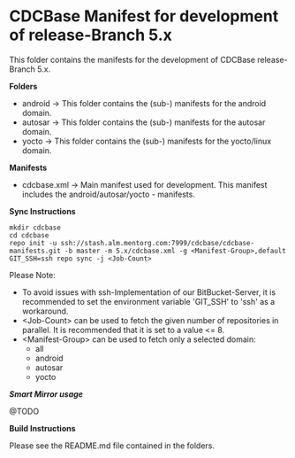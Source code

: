 CDCBase Manifest for development of release-Branch 5.x
======================================================

This folder contains the manifests for the development of CDCBase release-Branch 5.x.


**Folders**

* android &rarr; This folder contains the (sub-) manifests for the android domain.
* autosar &rarr; This folder contains the (sub-) manifests for the autosar domain.
* yocto &rarr; This folder contains the (sub-) manifests for the yocto/linux domain.


**Manifests**

* cdcbase.xml &rarr; Main manifest used for development. This manifest includes the android/autosar/yocto - manifests.


**Sync Instructions**

    mkdir cdcbase
    cd cdcbase
    repo init -u ssh://stash.alm.mentorg.com:7999/cdcbase/cdcbase-manifests.git -b master -m 5.x/cdcbase.xml -g <Manifest-Group>,default
    GIT_SSH=ssh repo sync -j <Job-Count>

Please Note:

- To avoid issues with ssh-Implementation of our BitBucket-Server, it is recommended to set the environment variable 'GIT_SSH' to 'ssh' as a workaround.
- &lt;Job-Count> can be used to fetch the given number of repositories in parallel. It is recommended that it is set to a value <= 8. 
- &lt;Manifest-Group> can be used to fetch only a selected domain:
  - all
  - android
  - autosar
  - yocto

***Smart Mirror usage***

@TODO


**Build Instructions**

Please see the README.md file contained in the folders.
